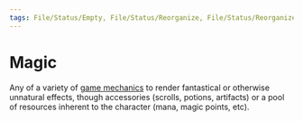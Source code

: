 ```yaml
---
tags: File/Status/Empty, File/Status/Reorganize, File/Status/Reorganize, File/Status/Recategorize, File/Status/Summarize, File/Status/Structuralize
---
```


# Magic

Any of a variety of [game mechanics](https://en.wikipedia.org/wiki/Glossary_of_video_game_terms#game_mechanics) to render fantastical or otherwise unnatural effects, though accessories (scrolls, potions, artifacts) or a pool of resources inherent to the character (mana, magic points, etc).



